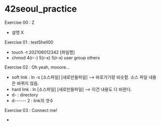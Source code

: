 # 42seoul_practice

Exercise 00 : Z

- 설명 X

Exercise 01 : testShell00

- touch -t 202106012342 [파일명]
- chmod 4(r--) 5(r-x) 5(r-x) user group others

Exercise 02 : Oh yeah, mooore...

- soft link : ln -s [소스파일] [새로만들파일] --> 바로가기랑 비슷함. 소스 파일 내용은 바뀌지 않음.
- hard link : ln [소스파일] [새로만들파일] --> 이건 내용도 다 바뀐다.
- d- : directory
- d------ 2 : link의 갯수

Exercise 03 : Connect me!

- 
